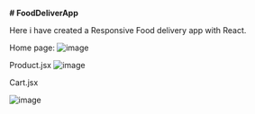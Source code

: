 **# FoodDeliverApp**

Here i have created a Responsive Food delivery app with React.

Home page:
![image](https://github.com/user-attachments/assets/01e9d84d-9e7e-4c69-990b-43aeda716cdf)

Product.jsx
![image](https://github.com/user-attachments/assets/88ddd1b5-d10b-4ee8-9df0-15d8d49f9b5a)

Cart.jsx

![image](https://github.com/user-attachments/assets/4f383d65-623a-446a-8c25-f669fc8dfbdc)



